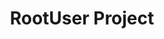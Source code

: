 ---
title: RootUser Project
tags: [Game]
style: fill
color: warning
description: Source code of the game <i>PuppyDays</i>
external_url: https://github.com/PuppyGummy/PuppyDaysProject
---